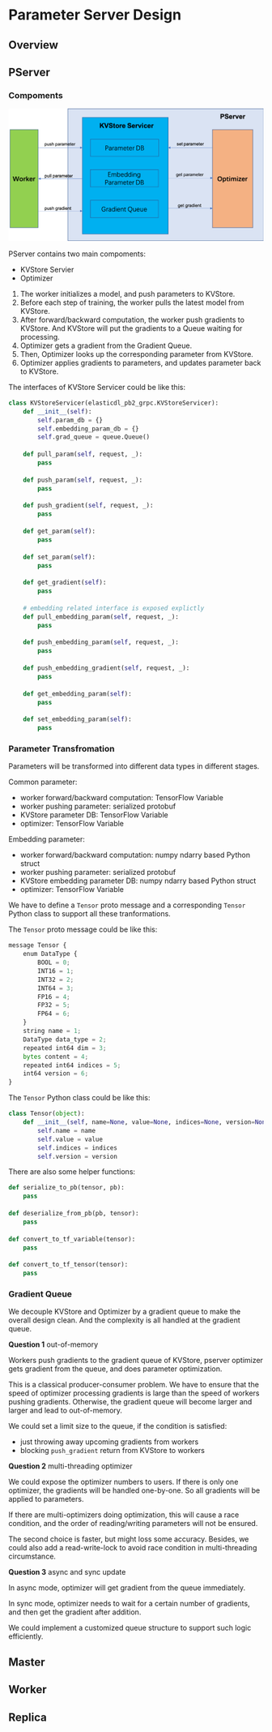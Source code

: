 # Parameter Server Design


## Overview


## PServer


### Compoments


![pserver](./images/pserver.png)


PServer contains two main compoments:

- KVStore Servier
- Optimizer

1. The worker initializes a model, and push parameters to KVStore.
2. Before each step of training, the worker pulls the latest model from KVStore.
3. After forward/backward computation, the worker push gradients to KVStore. And KVStore will put the gradients to a Queue waiting for processing.
4. Optimizer gets a gradient from the Gradient Queue.
5. Then, Optimizer looks up the corresponding parameter from KVStore.
6. Optimizer applies gradients to parameters, and updates parameter back to KVStore.


The interfaces of KVStore Servicer could be like this:


```python
class KVStoreServicer(elasticdl_pb2_grpc.KVStoreServicer):
    def __init__(self):
        self.param_db = {}
        self.embedding_param_db = {}
        self.grad_queue = queue.Queue()

    def pull_param(self, request, _):
        pass

    def push_param(self, request, _):
        pass

    def push_gradient(self, request, _):
        pass

    def get_param(self):
        pass

    def set_param(self):
        pass

    def get_gradient(self):
        pass

    # embedding related interface is exposed explictly
    def pull_embedding_param(self, request, _):
        pass

    def push_embedding_param(self, request, _):
        pass

    def push_embedding_gradient(self, request, _):
        pass

    def get_embedding_param(self):
        pass

    def set_embedding_param(self):
        pass
```

### Parameter Transfromation


Parameters will be transformed into different data types in different stages.

Common parameter:

- worker forward/backward computation: TensorFlow Variable
- worker pushing parameter: serialized protobuf
- KVStore parameter DB: TensorFlow Variable
- optimizer: TensorFlow Variable


Embedding parameter:

- worker forward/backward computation: numpy ndarry based Python struct
- worker pushing parameter: serialized protobuf
- KVStore embedding parameter DB: numpy ndarry based Python struct
- optimizer: TensorFlow Variable



We have to define a `Tensor` proto message and a corresponding `Tensor` Python class to support all these tranformations.


The `Tensor` proto message could be like this:

```python
message Tensor {
    enum DataType {
        BOOL = 0;
        INT16 = 1;
        INT32 = 2;
        INT64 = 3;
        FP16 = 4;
        FP32 = 5;
        FP64 = 6;
    }
    string name = 1;
    DataType data_type = 2;
    repeated int64 dim = 3;
    bytes content = 4;
    repeated int64 indices = 5;
    int64 version = 6;
}
```

The `Tensor` Python class could be like this:

```python
class Tensor(object):
    def __init__(self, name=None, value=None, indices=None, version=None):
        self.name = name
        self.value = value
        self.indices = indices
        self.version = version
```

There are also some helper functions:

```python
def serialize_to_pb(tensor, pb):
    pass

def deserialize_from_pb(pb, tensor):
    pass

def convert_to_tf_variable(tensor):
    pass

def convert_to_tf_tensor(tensor):
    pass
```


### Gradient Queue

We decouple KVStore and Optimizer by a gradient queue to make the overall design clean. And the complexity is all handled at the gradient queue.

**Question 1** out-of-memory

Workers push gradients to the gradient queue of KVStore, pserver optimizer gets gradient from the queue, and does parameter optimization.

This is a classical producer-consumer problem. We have to ensure that the speed of optimizer processing gradients is large than the speed of workers pushing gradients. Otherwise, the gradient queue will become larger and larger and lead to out-of-memory.

We could set a limit size to the queue, if the condition is satisfied:

- just throwing away upcoming gradients from workers
- blocking `push_gradient` return from KVStore to workers


**Question 2** multi-threading optimizer

We could expose the optimizer numbers to users. If there is only one optimizer, the gradients will be handled one-by-one. So all gradients will be applied to parameters.

If there are multi-optimizers doing optimization, this will cause a race condition, and the order of reading/writing parameters will not be ensured.

The second choice is faster, but might loss some accuracy. Besides, we could also add a read-write-lock to avoid race condition in multi-threading circumstance.

**Question 3** async and sync update

In async mode, optimizer will get gradient from the queue immediately.

In sync mode, optimizer needs to wait for a certain number of gradients, and then get the gradient after addition.

We could implement a customized queue structure to support such logic efficiently.


## Master


## Worker


## Replica
